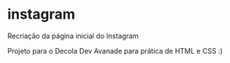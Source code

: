# instagram
Recriação da página inicial do Instagram

Projeto para o Decola Dev Avanade para prática de HTML e CSS :)

